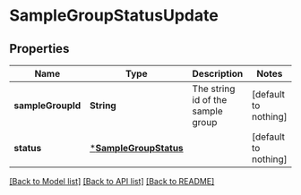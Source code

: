 # SampleGroupStatusUpdate


## Properties
Name | Type | Description | Notes
------------ | ------------- | ------------- | -------------
**sampleGroupId** | **String** | The string id of the sample group | [default to nothing]
**status** | [***SampleGroupStatus**](SampleGroupStatus.md) |  | [default to nothing]


[[Back to Model list]](../README.md#models) [[Back to API list]](../README.md#api-endpoints) [[Back to README]](../README.md)


